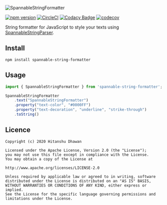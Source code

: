 ![SpannableStringFormatter](images/logo.png)

[![npm version](https://badge.fury.io/js/spannable-string-formatter.svg)](https://badge.fury.io/js/spannable-string-formatter)
[![CircleCI](https://circleci.com/gh/hitanshu-dhawan/SpannableStringFormatter.svg?style=svg)](https://circleci.com/gh/hitanshu-dhawan/SpannableStringFormatter)
[![Codacy Badge](https://app.codacy.com/project/badge/Grade/5492f38e42204099b03f6c21ee9321b1)](https://www.codacy.com/manual/hitanshu-dhawan/SpannableStringFormatter?utm_source=github.com&amp;utm_medium=referral&amp;utm_content=hitanshu-dhawan/SpannableStringFormatter&amp;utm_campaign=Badge_Grade)
[![codecov](https://codecov.io/gh/hitanshu-dhawan/SpannableStringFormatter/branch/master/graph/badge.svg)](https://codecov.io/gh/hitanshu-dhawan/SpannableStringFormatter)

String formatter for JavaScript to style your texts using [SpannableStringParser](https://github.com/hitanshu-dhawan/SpannableStringParser).

## Install
```
npm install spannable-string-formatter
```

## Usage
```javascript
import { SpannableStringFormatter } from 'spannable-string-formatter';

SpannableStringFormatter
    .text("SpannableStringFormatter")
    .property("text-color", "#0000FF")
    .property("text-decoration", "underline", "strike-through")
    .toString()
```

## Licence
```
Copyright (c) 2020 Hitanshu Dhawan

Licensed under the Apache License, Version 2.0 (the "License");
you may not use this file except in compliance with the License.
You may obtain a copy of the License at

http://www.apache.org/licenses/LICENSE-2.0

Unless required by applicable law or agreed to in writing, software
distributed under the License is distributed on an "AS IS" BASIS,
WITHOUT WARRANTIES OR CONDITIONS OF ANY KIND, either express or implied.
See the License for the specific language governing permissions and
limitations under the License.
```
